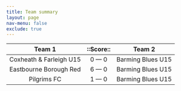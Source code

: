 ```yaml
---
title: Team summary
layout: page
nav-menu: false
exclude: true
---
```




|         Team 1          |  ::Score::  |      Team 2       |
|:-----------------------:|:-----------:|:-----------------:|
| Coxheath & Farleigh U15 | 0 &mdash; 0 | Barming Blues U15 |
| Eastbourne Borough Red  | 6 &mdash; 0 | Barming Blues U15 |
|       Pilgrims FC       | 1 &mdash; 0 | Barming Blues U15 |

 <br /><br /><br />